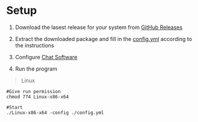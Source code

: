 # Setup
1. Download the lasest release for your system from [GitHub Releases](https://github.com/nyancatda/ShionBot/releases)

2. Extract the downloaded package and fill in the [config.yml](configyml-template.md) according to the instructions

3. Configure [Chat Software](/SNS-Configuration/README.md)

4. Run the program
> Linux
``` shell
#Give run permission
chmod 774 Linux-x86-x64

#Start
./Linux-x86-x64 -config ./config.yml
```
